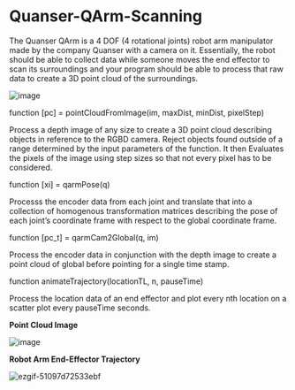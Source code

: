 # Quanser-QArm-Scanning

The Quanser QArm is a 4 DOF (4 rotational joints) robot arm manipulator made by the company Quanser with a camera on it. 
Essentially, the robot should be able to collect data while someone moves the end effector to scan its surroundings and your program should be able to process that raw data to create a 3D point cloud of the surroundings.

![image](https://github.com/user-attachments/assets/00a9804c-664f-49f7-9a0f-880eeb9ba2ca)


function [pc] = pointCloudFromImage(im, maxDist, minDist, pixelStep)

Process a depth image of any size to create a 3D point cloud describing objects in reference to the
RGBD camera. Reject objects found outside of a range determined by the input parameters of the function. It then Evaluates the pixels of the image using step sizes so that not every pixel has to be considered.


function [xi] = qarmPose(q)

Processs the encoder data from each joint and translate that into a collection of homogenous transformation matrices describing the pose of each joint’s coordinate frame with respect to the
global coordinate frame.


function [pc_t] = qarmCam2Global(q, im)

Process the encoder data in conjunction with the depth image to create a point cloud of global before pointing for a single time stamp.


function animateTrajectory(locationTL, n, pauseTime)

Process the location data of an end effector and plot every nth location on a scatter plot every pauseTime seconds. 


**Point Cloud Image**

![image](https://github.com/user-attachments/assets/3ceda6f9-a1f5-4e4b-903d-f11011420b95)

**Robot Arm End-Effector Trajectory**

![ezgif-51097d72533ebf](https://github.com/user-attachments/assets/18628b3f-9e0f-4181-abed-c466c9cb6b12)
